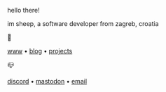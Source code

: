 hello there!

im sheep, a software developer from zagreb, croatia

🔗

[www](https://sheepdev.xyz)  •   [blog](https://sheepdev.xyz/posts/)  •   [projects](https://github.com/sheeepdev?tab=repositories&type=source)

📪

[discord](https://discord.com/users/429303151598895106)  •   [mastodon](https://fosstodon.org/@sheepdev)   •   [email](mailto:sheep@sheepdev.xyz)
